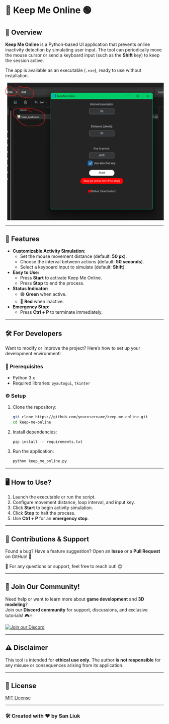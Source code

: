 # 🚀 Keep Me Online 🟢

## 👀 Overview
**Keep Me Online** is a Python-based UI application that prevents online inactivity detection by simulating user input. The tool can periodically move the mouse cursor or send a keyboard input (such as the **Shift** key) to keep the session active.

The app is available as an executable (`.exe`), ready to use without installation.

![Keep Me Online UI](ExeScreenshot.png)

---

## 🎯 Features
- **Customizable Activity Simulation:**
  - Set the mouse movement distance (default: **50 px**).
  - Choose the interval between actions (default: **50 seconds**).
  - Select a keyboard input to simulate (default: **Shift**).
- **Easy to Use:**
  - Press **Start** to activate Keep Me Online.
  - Press **Stop** to end the process.
- **Status Indicator:**
  - 🟢 **Green** when active.
  - 🔴 **Red** when inactive.
- **Emergency Stop:**
  - Press **Ctrl + P** to terminate immediately.

---

## 🛠️ For Developers
Want to modify or improve the project? Here’s how to set up your development environment!

### 📌 Prerequisites
- Python 3.x
- Required libraries: `pyautogui`, `tkinter`

### ⚙️ Setup
1. Clone the repository:
   ```sh
   git clone https://github.com/yourusername/keep-me-online.git
   cd keep-me-online
   ```
2. Install dependencies:
   ```sh
   pip install -r requirements.txt
   ```
3. Run the application:
   ```sh
   python keep_me_online.py
   ```

---

## 🖥️ How to Use?
1. Launch the executable or run the script.
2. Configure movement distance, loop interval, and input key.
3. Click **Start** to begin activity simulation.
4. Click **Stop** to halt the process.
5. Use **Ctrl + P** for an **emergency stop**.
---

## 🚀 Contributions & Support  

Found a bug? Have a feature suggestion? Open an **Issue** or a **Pull Request** on GitHub! 🎉  

💬 For any questions or support, feel free to reach out! 😊  

---

## 💬 Join Our Community!  

Need help or want to learn more about **game development** and **3D modeling**?  
Join our **Discord community** for support, discussions, and exclusive tutorials! 🎮🔥  

[![Join our Discord](https://img.shields.io/badge/Join%20us%20on-Discord-5865F2?logo=discord&logoColor=white)](https://discord.com/invite/8GBkm252cS)  


---

## ⚠️ Disclaimer
This tool is intended for **ethical use only**. The author **is not responsible** for any misuse or consequences arising from its application.

---

## 📜 License
[MIT License](LICENSE)

---

### 🛠️ Created with ❤️ by San Liuk
